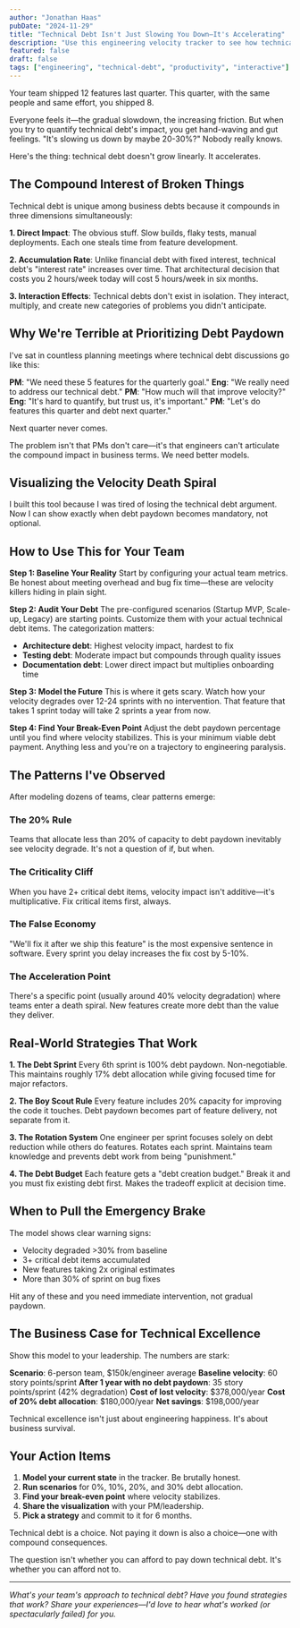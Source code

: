 ```yaml
---
author: "Jonathan Haas"
pubDate: "2024-11-29"
title: "Technical Debt Isn't Just Slowing You Down—It's Accelerating"
description: "Use this engineering velocity tracker to see how technical debt compounds exponentially. Model different paydown strategies and find the break-even point for your team."
featured: false
draft: false
tags: ["engineering", "technical-debt", "productivity", "interactive"]
---
```


Your team shipped 12 features last quarter. This quarter, with the same people and same effort, you shipped 8.

Everyone feels it—the gradual slowdown, the increasing friction. But when you try to quantify technical debt's impact, you get hand-waving and gut feelings. "It's slowing us down by maybe 20-30%?" Nobody really knows.

Here's the thing: technical debt doesn't grow linearly. It accelerates.

## The Compound Interest of Broken Things

Technical debt is unique among business debts because it compounds in three dimensions simultaneously:

**1. Direct Impact**: The obvious stuff. Slow builds, flaky tests, manual deployments. Each one steals time from feature development.

**2. Accumulation Rate**: Unlike financial debt with fixed interest, technical debt's "interest rate" increases over time. That architectural decision that costs you 2 hours/week today will cost 5 hours/week in six months.

**3. Interaction Effects**: Technical debts don't exist in isolation. They interact, multiply, and create new categories of problems you didn't anticipate.

## Why We're Terrible at Prioritizing Debt Paydown

I've sat in countless planning meetings where technical debt discussions go like this:

**PM**: "We need these 5 features for the quarterly goal."
**Eng**: "We really need to address our technical debt."
**PM**: "How much will that improve velocity?"
**Eng**: "It's hard to quantify, but trust us, it's important."
**PM**: "Let's do features this quarter and debt next quarter."

Next quarter never comes.

The problem isn't that PMs don't care—it's that engineers can't articulate the compound impact in business terms. We need better models.

## Visualizing the Velocity Death Spiral

I built this tool because I was tired of losing the technical debt argument. Now I can show exactly when debt paydown becomes mandatory, not optional.

<engineering-velocity-tracker />

## How to Use This for Your Team

**Step 1: Baseline Your Reality**
Start by configuring your actual team metrics. Be honest about meeting overhead and bug fix time—these are velocity killers hiding in plain sight.

**Step 2: Audit Your Debt**
The pre-configured scenarios (Startup MVP, Scale-up, Legacy) are starting points. Customize them with your actual technical debt items. The categorization matters:
- **Architecture debt**: Highest velocity impact, hardest to fix
- **Testing debt**: Moderate impact but compounds through quality issues
- **Documentation debt**: Lower direct impact but multiplies onboarding time

**Step 3: Model the Future**
This is where it gets scary. Watch how your velocity degrades over 12-24 sprints with no intervention. That feature that takes 1 sprint today will take 2 sprints a year from now.

**Step 4: Find Your Break-Even Point**
Adjust the debt paydown percentage until you find where velocity stabilizes. This is your minimum viable debt payment. Anything less and you're on a trajectory to engineering paralysis.

## The Patterns I've Observed

After modeling dozens of teams, clear patterns emerge:

### The 20% Rule
Teams that allocate less than 20% of capacity to debt paydown inevitably see velocity degrade. It's not a question of if, but when.

### The Criticality Cliff
When you have 2+ critical debt items, velocity impact isn't additive—it's multiplicative. Fix critical items first, always.

### The False Economy
"We'll fix it after we ship this feature" is the most expensive sentence in software. Every sprint you delay increases the fix cost by 5-10%.

### The Acceleration Point
There's a specific point (usually around 40% velocity degradation) where teams enter a death spiral. New features create more debt than the value they deliver.

## Real-World Strategies That Work

**1. The Debt Sprint**
Every 6th sprint is 100% debt paydown. Non-negotiable. This maintains roughly 17% debt allocation while giving focused time for major refactors.

**2. The Boy Scout Rule**
Every feature includes 20% capacity for improving the code it touches. Debt paydown becomes part of feature delivery, not separate from it.

**3. The Rotation System**
One engineer per sprint focuses solely on debt reduction while others do features. Rotates each sprint. Maintains team knowledge and prevents debt work from being "punishment."

**4. The Debt Budget**
Each feature gets a "debt creation budget." Break it and you must fix existing debt first. Makes the tradeoff explicit at decision time.

## When to Pull the Emergency Brake

The model shows clear warning signs:

- Velocity degraded >30% from baseline
- 3+ critical debt items accumulated
- New features taking 2x original estimates
- More than 30% of sprint on bug fixes

Hit any of these and you need immediate intervention, not gradual paydown.

## The Business Case for Technical Excellence

Show this model to your leadership. The numbers are stark:

**Scenario**: 6-person team, $150k/engineer average
**Baseline velocity**: 60 story points/sprint
**After 1 year with no debt paydown**: 35 story points/sprint (42% degradation)
**Cost of lost velocity**: $378,000/year
**Cost of 20% debt allocation**: $180,000/year
**Net savings**: $198,000/year

Technical excellence isn't just about engineering happiness. It's about business survival.

## Your Action Items

1. **Model your current state** in the tracker. Be brutally honest.
2. **Run scenarios** for 0%, 10%, 20%, and 30% debt allocation.
3. **Find your break-even point** where velocity stabilizes.
4. **Share the visualization** with your PM/leadership.
5. **Pick a strategy** and commit to it for 6 months.

Technical debt is a choice. Not paying it down is also a choice—one with compound consequences.

The question isn't whether you can afford to pay down technical debt. It's whether you can afford not to.

---

*What's your team's approach to technical debt? Have you found strategies that work? Share your experiences—I'd love to hear what's worked (or spectacularly failed) for you.*